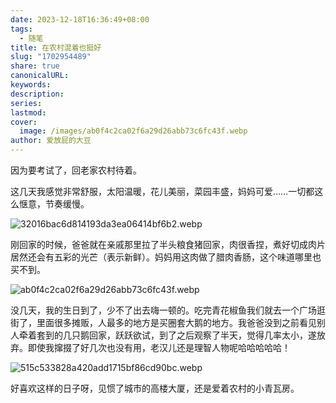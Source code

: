 ```yaml
---  
date: 2023-12-18T16:36:49+08:00  
tags:  
  - 随笔  
title: 在农村混着也挺好  
slug: "1702954489"  
share: true  
canonicalURL:   
keywords:   
description:   
series:   
lastmod:   
cover:  
  image: /images/ab0f4c2ca02f6a29d26abb73c6fc43f.webp  
author: 爱放屁的大豆  
---  
```

  
因为要考试了，回老家农村待着。  
这几天我感觉非常舒服，太阳温暖，花儿美丽，菜园丰盛，妈妈可爱……一切都这么惬意，节奏缓慢。  
![32016bac6d814193da3ea06414bf6b2.webp](/images/32016bac6d814193da3ea06414bf6b2.webp)  
  
刚回家的时候，爸爸就在亲戚那里拉了半头粮食猪回家，肉很香捏，煮好切成肉片居然还会有五彩的光芒（表示新鲜）。妈妈用这肉做了腊肉香肠，这个味道哪里也买不到。  
![ab0f4c2ca02f6a29d26abb73c6fc43f.webp](/images/ab0f4c2ca02f6a29d26abb73c6fc43f.webp)  
  
没几天，我的生日到了，少不了出去嗨一顿的。吃完青花椒鱼我们就去一个广场逛街了，里面很多摊贩，人最多的地方是买圈套大鹅的地方。我爸爸没到之前看见别人牵着套到的几只鹅回家，跃跃欲试，到了之后观察了半天，觉得几率太小，遂放弃。即使我撺掇了好几次也没有用，老汉儿还是理智人物呢哈哈哈哈哈！  
![515c533828a420add1715bf86cd90bc.webp](/images/515c533828a420add1715bf86cd90bc.webp)  
  
好喜欢这样的日子呀，见惯了城市的高楼大厦，还是爱着农村的小青瓦房。